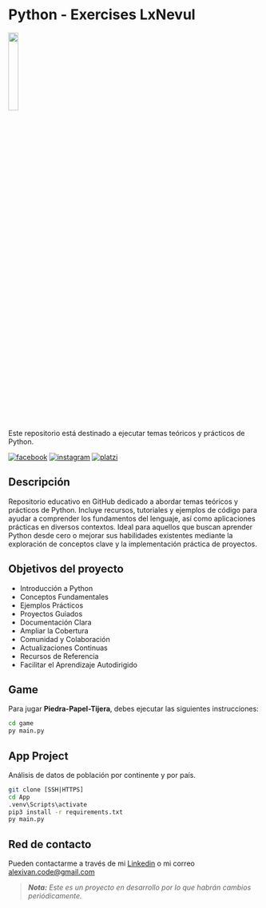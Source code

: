 # Python - Exercises LxNevul

![]()<img src="https://i.imgur.com/INy97aR.jpg" width="20%">

Este repositorio está destinado a ejecutar temas teóricos y prácticos de Python.

[![facebook](https://img.shields.io/badge/Facebook-lxnevul-%233E73B5?style=plastic&logo=facebook&labelColor=%23505E6E)][netsocial_1]
[![instagram](https://img.shields.io/badge/Instagram-lxnevul-%23F57A16?style=plastic&logo=instagram&labelColor=%23505E6E)][netsocial_2]
[![platzi](https://img.shields.io/badge/Platzi-lxnevul-%2313D644?style=plastic&logo=platzi&labelColor=%23505E6E)][netsocial_3]

## Descripción

Repositorio educativo en GitHub dedicado a abordar temas teóricos y prácticos de Python. Incluye recursos, tutoriales y ejemplos de código para ayudar a comprender los fundamentos del lenguaje, así como aplicaciones prácticas en diversos contextos. Ideal para aquellos que buscan aprender Python desde cero o mejorar sus habilidades existentes mediante la exploración de conceptos clave y la implementación práctica de proyectos.

## Objetivos del proyecto

- Introducción a Python
- Conceptos Fundamentales
- Ejemplos Prácticos
- Proyectos Guiados
- Documentación Clara
- Ampliar la Cobertura
- Comunidad y Colaboración
- Actualizaciones Continuas
- Recursos de Referencia
- Facilitar el Aprendizaje Autodirigido

## Game

Para jugar <strong>Piedra-Papel-Tijera</strong>, debes ejecutar las siguientes instrucciones:

```sh
cd game
py main.py
```

## App Project
Análisis de datos de población por continente y por país.
```sh
git clone [SSH|HTTPS]
cd App
.venv\Scripts\activate
pip3 install -r requirements.txt
py main.py
```

## Red de contacto

Pueden contactarme a través de mi [Linkedin] o mi correo alexivan.code@gmail.com

> ***Nota:** Este es un proyecto en desarrollo por lo que habrán cambios periódicamente.*

[netsocial_1]: https://www.facebook.com/lxnevul "Facebook"
[netsocial_2]: https://www.instagram.com/lxnevul "Instagram"
[netsocial_3]: https://platzi.com/p/lxnevul "Platzi"
[Linkedin]: https://www.linkedin.com/in/alexivan-code "Linkedin"